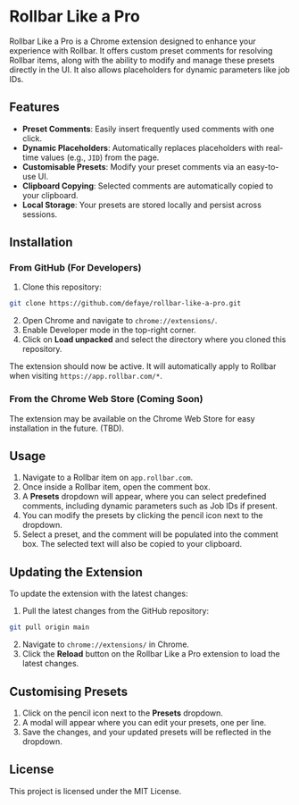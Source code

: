 # Rollbar Like a Pro

Rollbar Like a Pro is a Chrome extension designed to enhance your experience with Rollbar. It offers custom preset comments for resolving Rollbar items, along with the ability to modify and manage these presets directly in the UI. It also allows placeholders for dynamic parameters like job IDs.

## Features

- **Preset Comments**: Easily insert frequently used comments with one click.
- **Dynamic Placeholders**: Automatically replaces placeholders with real-time values (e.g., `JID`) from the page.
- **Customisable Presets**: Modify your preset comments via an easy-to-use UI.
- **Clipboard Copying**: Selected comments are automatically copied to your clipboard.
- **Local Storage**: Your presets are stored locally and persist across sessions.

## Installation

### From GitHub (For Developers)

1. Clone this repository:
  ```bash
  git clone https://github.com/defaye/rollbar-like-a-pro.git
  ```
2. Open Chrome and navigate to `chrome://extensions/`.
3. Enable Developer mode in the top-right corner.
4. Click on **Load unpacked** and select the directory where you cloned this repository.

The extension should now be active. It will automatically apply to Rollbar when visiting `https://app.rollbar.com/*`.

### From the Chrome Web Store (Coming Soon)

The extension may be available on the Chrome Web Store for easy installation in the future. (TBD).

## Usage

1. Navigate to a Rollbar item on `app.rollbar.com`.
2. Once inside a Rollbar item, open the comment box.
3. A **Presets** dropdown will appear, where you can select predefined comments, including dynamic parameters such as Job IDs if present.
4. You can modify the presets by clicking the pencil icon next to the dropdown.
5. Select a preset, and the comment will be populated into the comment box. The selected text will also be copied to your clipboard.

## Updating the Extension

To update the extension with the latest changes:

1. Pull the latest changes from the GitHub repository:
  ```bash
  git pull origin main
  ```
2. Navigate to `chrome://extensions/` in Chrome.
3. Click the **Reload** button on the Rollbar Like a Pro extension to load the latest changes.

## Customising Presets

1. Click on the pencil icon next to the **Presets** dropdown.
2. A modal will appear where you can edit your presets, one per line.
3. Save the changes, and your updated presets will be reflected in the dropdown.

## License

This project is licensed under the MIT License.


